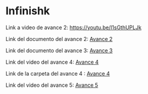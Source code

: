 # Infinishk

Link a video de avance 2: https://youtu.be/l1sGthUPLJk

Link del documento del avance 2: [Avance 2](https://docs.google.com/document/d/11DUBlEpoYj2D8A6Vpnz0OY4WPe8SBzSoFzbCAKV4DEc/edit?usp=sharing)

Link del documento del avance 3: [Avance 3](https://docs.google.com/document/d/1QPGtWt_pozpKk8DI71YpEL4R2UvSMppDj73BR9twcpU/edit?usp=sharing)

Link del video del avance 4: [Avance 4](https://youtu.be/Z28DgIwi7H8)

Link de la carpeta del avance 4 : [Avance 4](https://drive.google.com/drive/folders/1rkXFizd_aVfij1EARD87Ag85WWpxczxh?usp=drive_link)

Link del video del avance 5: [Avance 5](https://youtu.be/ru4cwhYp10Y)
